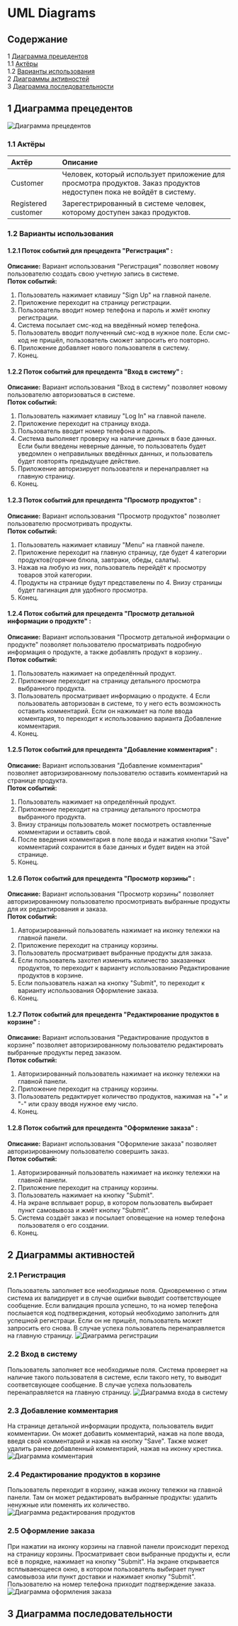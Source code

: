 # UML Diagrams

## Содержание

1 [Диаграмма прецедентов](#precedent_diagramm) <br>
1.1 [Актёры](#actors) <br>
1.2 [Варианты использования](#variant_usages) <br>
2 [Диаграммы активностей](#activity_diagramms) <br>
3 [Диаграмма последовательности](#sequence_diagramm) <br>

<a name="precedent_diagramm"/>

## 1 Диаграмма прецедентов
![Диаграмма прецедентов](UseCase/useCase.PNG)

<a name="actors"/>

### 1.1 Актёры
| Актёр | Описание | 
|:---|:---|
| Customer | Человек, который использует приложение для просмотра продуктов. Заказ продуктов недоступен пока не войдёт в систему. |
| Registered customer | Зарегестрированный в системе человек, которому доступен заказ продуктов.|


<a name="variant_usages"/>

### 1.2 Варианты использования

#### 1.2.1 Поток событий для прецедента "Регистрация" :
<strong>Описание:</strong> Вариант использования "Регистрация" позволяет новому пользователю создать свою учетную запись в системе. <br>
<strong>Поток событий:</strong> <br>
1. Пользователь нажимает клавишу "Sign Up" на главной панеле.
2. Приложение переходит на страницу регистрации.
3. Пользователь вводит номер телефона и пароль и жмёт кнопку регистрации.
4. Система посылает смс-код на введённый номер телефона.
5. Пользователь вводит полученный смс-код в нужное поле. Если смс-код не пришёл, пользователь сможет запросить его повторно.
6. Приложение добавляет нового пользователя в систему.
7. Конец.

#### 1.2.2 Поток событий для прецедента "Вход в систему" :
<strong>Описание:</strong> Вариант использования "Вход в систему" позволяет новому пользователю авторизоваться в системе. <br>
<strong>Поток событий:</strong> <br>
1. Пользователь нажимает клавишу "Log In" на главной панеле.
2. Приложение переходит на страницу входа.
3. Пользователь вводит номер телефона и пароль.
4. Система выполняет проверку на наличие данных в базе данных. Если были введены неверные данные, то пользователь будет уведомлен о неправильных введённых данных, и пользователь будет повторять предыдущее действие.
5. Приложение авторизирует пользователя и перенаправляет на главную страницу.
6. Конец.

#### 1.2.3 Поток событий для прецедента "Просмотр продуктов" :
<strong>Описание:</strong> Вариант использования "Просмотр продуктов" позволяет пользователю просмотривать продукты. <br>
<strong>Поток событий:</strong> <br>
1. Пользователь нажимает клавишу "Menu" на главной панеле.
2. Приложение переходит на главную страницу, где будет 4 категории продуктов(горячие блюла, завтраки, обеды, салаты).
3. Нажав на любую из них, пользователь перейдёт к просмотру товаров этой категории.
4. Продукты на странице будут представелены по 4. Внизу страницы будет пагинация для удобного просмотра.
5. Конец.

#### 1.2.4 Поток событий для прецедента "Просмотр детальной информации о продукте" :
<strong>Описание:</strong> Вариант использования "Просмотр детальной информации о продукте" позволяет пользователю просматривать подробную информация о продукте, а также добавлять продукт в корзину.. <br>
<strong>Поток событий:</strong> <br>
1. Пользователь нажимает на определённый продукт.
2. Приложение переходит на страницу детального просмотра выбранного продукта.
3. Пользователь просматривает информацию о продукте.
4  Если пользователь авторизован в системе, то у него есть возможность оставить комментарий. Если он нажимает на поле ввода коментария, то переходит к использованию варианта Добавление комментария.
5. Конец.  

#### 1.2.5 Поток событий для прецедента "Добавление комментария" :
<strong>Описание:</strong> Вариант использования "Добавление комментария" позволяет авторизированному пользователю оставить комментарий на странице продукта. <br>
<strong>Поток событий:</strong> <br>
1. Пользователь нажимает на определённый продукт.
2. Приложение переходит на страницу детального просмотра выбранного продукта.
3. Внизу страницы пользователь может посмотреть оставленные комментарии и оставить свой.
4. После введения комментария в поле ввода и нажатия кнопки "Save" комментарий сохранится в базе данных и будет виден на этой странице.
5. Конец. 

#### 1.2.6 Поток событий для прецедента "Просмотр корзины" :
<strong>Описание:</strong> Вариант использования "Просмотр корзины" позволяет авторизированному пользователю просмотривать выбранные продукты для их редактирования и заказа. <br>
<strong>Поток событий:</strong> <br>
1. Авторизированный пользователь нажимает на иконку тележки на главной панели.
2. Приложение переходит на страницу корзины.
3. Пользователь просматривает выбранные продукты для заказа.
4. Если пользователь захотел изменить количество заказанных продуктов, то переходит к варианту использованию Редактирование продуктов в корзине.
5. Если пользователь нажал на кнопку "Submit", то переходит к варианту использования Оформление заказа.
6. Конец. 

#### 1.2.7 Поток событий для прецедента "Редактирование продуктов в корзине" :
<strong>Описание:</strong> Вариант использования "Редактирование продуктов в корзине" позволяет авторизированному пользователю редактировать выбранные продукты перед заказом. <br>
<strong>Поток событий:</strong> <br>
1. Авторизированный пользователь нажимает на иконку тележки на главной панели.
2. Приложение переходит на страницу корзины.
3. Пользователь редактирует количество продуктов, нажимая на "+" и "-" или сразу вводя нужное ему число.
4. Конец. 

#### 1.2.8 Поток событий для прецедента "Оформление заказа" :
<strong>Описание:</strong> Вариант использования "Оформление заказа" позволяет авторизированному пользователю совершить заказ. <br>
<strong>Поток событий:</strong> <br>
1. Авторизированный пользователь нажимает на иконку тележки на главной панели.
2. Приложение переходит на страницу корзины.
3. Пользователь нажимает на кнопку "Submit".
4. На экране всплывает popup, в котором пользователь выбирает пункт самовывоза и жмёт кнопку "Submit".
5. Система создаёт заказ и посылает оповещение на номер телефона пользователя о его создании.
4. Конец. 

<a name="activity_diagramms"/>

## 2 Диаграммы активностей

### 2.1 Регистрация
Пользователь заполняет все необходимые поля. Одновременно с этим система их валидирует и в случае ошибки выводит соответствующее сообщение. Если валидация прошла успешно, то на номер телефона послыается код подтверждения, который необходимо заполнить для успешной регистраци.
Если он не пришёл, пользователь может запросить его снова.  В случае успеха пользователь перенаправляется на главную страницу.
![Диаграмма регистрации](Activity/register_activity.PNG)

### 2.2 Вход в систему
Пользователь заполняет все необходимые поля. Система проверяет на наличие такого пользователя в системе, если такого нету, то выводит соответсвующее сообщение. В случае успеха пользователь перенаправляется на главную страницу.
![Диаграмма входа в систему](Activity/activity_login.PNG)

### 2.3 Добавление комментария
На странице детальной информации продукта, пользователь видит комментарии.
Он может добавить комментарий, нажав на поле ввода, введя свой комментарий и нажав на кнопку "Save".
Также может удалить ранее добавленный комментарий, нажав на иконку крестика.
![Диаграмма комментария](Activity/activity_comment.PNG)

### 2.4 Редактирование продуктов в корзине
Пользователь переходит в корзину, нажав иконку тележки на главной панели. Там он может редактировать выбранные продукты: удалить ненужные или поменять их количество.
![Диаграмма редактирования продуктов](Activity/activity_editBucket.PNG)

### 2.5 Оформление заказа
При нажатии на иконку корзины на главной панели происходит переход на страницу корзины. Просматривает свои выбранные продукты и, если всё в порядке, нажимает на кнопку "Submit".
На экране открывается всплываеющееся окно, в котором пользователь выбирает пункт самовывоза или пункт доставки и нажимает кнопку "Submit".
Пользователю на номер телефона приходит подтверждение заказа.
![Диаграмма оформления заказа](Activity/activity_createOrder.PNG)

<a name="sequence_diagramm"/>

## 3 Диаграмма последовательности